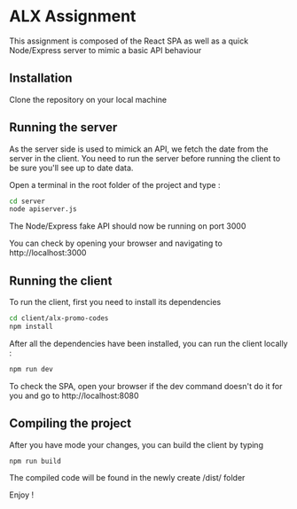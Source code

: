 # ALX Assignment

This assignment is composed of the React SPA as well as a quick Node/Express server to mimic a basic API behaviour

## Installation

Clone the repository on your local machine

## Running the server

As the server side is used to mimick an API, we fetch the date from the server in the client.
You need to run the server before running the client to be sure you'll see up to date data.

Open a terminal in the root folder of the project and type :

```bash
cd server
node apiserver.js
```

The Node/Express fake API should now be running on port 3000

You can check by opening your browser and navigating to http://localhost:3000


## Running the client

To run the client, first you need to install its dependencies

```bash
cd client/alx-promo-codes
npm install
```

After all the dependencies have been installed, you can run the client locally :

```bash
npm run dev
```

To check the SPA, open your browser if the dev command doesn't do it for you and go to http://localhost:8080

## Compiling the project

After you have mode your changes, you can build the client by typing 

```bash
npm run build
```

The compiled code will be found in the newly create /dist/ folder

Enjoy !